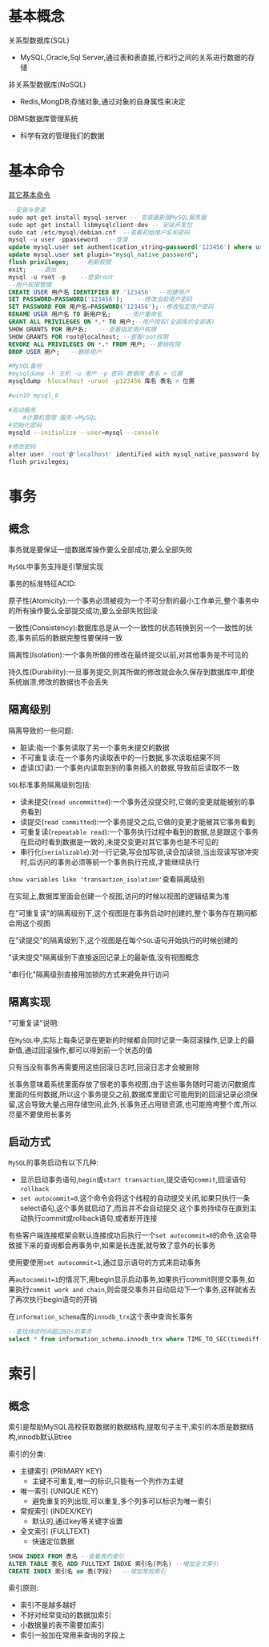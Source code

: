 # 基本概念

关系型数据库(SQL)

* MySQL,Oracle,Sql Server,通过表和表直接,行和行之间的关系进行数据的存储

非关系型数据库(NoSQL)

* Redis,MongDB,存储对象,通过对象的自身属性来决定

DBMS数据库管理系统

* 科学有效的管理我们的数据

# 基本命令

[其它基本命令](../../04_基础工具/mysql.md)

```sql
--安装与登录
sudo apt-get install mysql-server -- 安装最新版MySQL服务器
sudo apt-get install libmysqlclient-dev -- 安装开发包
sudo cat /etc/mysql/debian.cnf 	--查看初始用户名和密码 
mysql -u user -ppasseword	--登录
update mysql.user set authentication_string=password('123456') where user='root' and host='localhost'; --修改当前用户密码
update mysql.user set plugin="mysql_native_password";
flush privileges;	--刷新权限
exit;	--退出
mysql -u root -p	--登录root
--用户权限管理
CREATE USER 用户名 IDENTIFIED BY '123456'	--创建用户
SET PASSWORD=PASSWORD('123456');	--修改当前用户密码
SET PASSWORD FOR 用户名=PASSWORD('123456');--修改指定用户密码
RENAME USER 用户名 TO 新用户名;	--用户重命名
GRANT ALL PRIVILEGES ON *.* TO 用户;--用户授权(全部库的全部表)
SHOW GRANTS FOR 用户名;	--查看指定用户权限
SHOW GRANTS FOR root@localhost; --查看root权限
REVOKE ALL PRIVILEGES ON *.* FROM 用户; --撤销权限
DROP USER 用户;	--删除用户
```

```bash
#MySQL备份
#mysqldump -h 主机 -u 用户 -p 密码 数据库 表名 > 位置
mysqldump -hlocalhost -uroot -p123456 库名 表名 > 位置
```

```bash
#win10 mysql_8

#启动服务
	#计算机管理 服务->MySQL
#初始化密码
mysqld --initialize --user=mysql --console

#修改密码
alter user 'root'@'localhost' identified with mysql_native_password by '123456';
flush privileges;
```

# 事务

## 概念

事务就是要保证一组数据库操作要么全部成功,要么全部失败

`MySQL`中事务支持是引擎层实现

事务的标准特征ACID:

原子性(Atomicity):一个事务必须被视为一个不可分割的最小工作单元,整个事务中的所有操作要么全部提交成功,要么全部失败回滚

一致性(Consistency):数据库总是从一个一致性的状态转换到另一个一致性的状态,事务前后的数据完整性要保持一致

隔离性(Isolation):一个事务所做的修改在最终提交以前,对其他事务是不可见的

持久性(Durability):一旦事务提交,则其所做的修改就会永久保存到数据库中,即使系统崩溃,修改的数据也不会丢失

## 隔离级别

隔离导致的一些问题:

* 脏读:指一个事务读取了另一个事务未提交的数据
* 不可重复读:在一个事务内读取表中的一行数据,多次读取结果不同
* 虚读(幻读):一个事务内读取到别的事务插入的数据,导致前后读取不一致

`SQL`标准事务隔离级别包括:

* 读未提交(`read uncommitted`):一个事务还没提交时,它做的变更就能被别的事务看到
* 读提交(`read committed`):一个事务提交之后,它做的变更才能被其它事务看到
* 可重复读(`repeatable read`):一个事务执行过程中看到的数据,总是跟这个事务在启动时看到数据是一致的,未提交变更对其它事务也是不可见的
* 串行化(`serializable`):对一行记录,写会加写锁,读会加读锁,当出现读写锁冲突时,后访问的事务必须等前一个事务执行完成,才能继续执行

`show variables like 'transaction_isolation'`查看隔离级别

在实现上,数据库里面会创建一个视图,访问的时候以视图的逻辑结果为准

在"可重复读"的隔离级别下,这个视图是在事务启动时创建的,整个事务存在期间都会用这个视图

在"读提交"的隔离级别下,这个视图是在每个`SQL`语句开始执行的时候创建的

"读未提交"隔离级别下直接返回记录上的最新值,没有视图概念

"串行化"隔离级别直接用加锁的方式来避免并行访问

## 隔离实现

"可重复读"说明:

在`MySQL`中,实际上每条记录在更新的时候都会同时记录一条回滚操作,记录上的最新值,通过回滚操作,都可以得到前一个状态的值

只有当没有事务再需要用这些回滚日志时,回滚日志才会被删除

长事务意味着系统里面存放了很老的事务视图,由于这些事务随时可能访问数据库里面的任何数据,所以这个事务提交之前,数据库里面它可能用到的回滚记录必须保留,这会导致大量占用存储空间,此外,长事务还占用锁资源,也可能拖垮整个库,所以尽量不要使用长事务

## 启动方式

`MySQL`的事务启动有以下几种:

* 显示启动事务语句,`begin`或`start transaction`,提交语句`commit`,回滚语句`rollback`
* `set autocommit=0`,这个命令会将这个线程的自动提交关闭,如果只执行一条select语句,这个事务就启动了,而且并不会自动提交.这个事务持续存在直到主动执行commit或rollback语句,或者断开连接

有些客户端连接框架会默认连接成功后执行一个`set autocommit=0`的命令,这会导致接下来的查询都会再事务中,如果是长连接,就导致了意外的长事务

使用要使用`set autocommit=1`,通过显示语句的方式来启动事务

再`autocommit=1`的情况下,用begin显示启动事务,如果执行commit则提交事务,如果执行`commit work and chain`,则会提交事务并自动启动下一个事务,这样就省去了再次执行begin语句的开销

在`information_schema`库的`innodb_trx`这个表中查询长事务

```sql
--查找持续时间超过60s的事务
select * from information_schema.innodb_trx where TIME_TO_SEC(timediff(now(),trx_started))>60
```

# 索引

## 概念

索引是帮助MySQL高校获取数据的数据结构,提取句子主干,索引的本质是数据结构,innodb默认Btree

索引的分类:

* 主键索引 (PRIMARY KEY)
  * 主键不可重复,唯一的标识,只能有一个列作为主键
* 唯一索引 (UNIQUE KEY)
  * 避免重复的列出现,可以重复,多个列多可以标识为唯一索引
* 常规索引 (INDEX/KEY)
  * 默认的,通过key等关键字设置
* 全文索引 (FULLTEXT)
  * 快速定位数据

```sql
SHOW INDEX FROM 表名 --查看表的索引
ALTER TABLE 表名 ADD FULLTEXT INDXE 索引名(列名) --增加全文索引
CREATE INDEX 索引名 on 表(字段)	--增加常规索引
```

索引原则:

* 索引不是越多越好
* 不好对经常变动的数据加索引
* 小数据量的表不需要加索引
* 索引一般加在常用来查询的字段上

